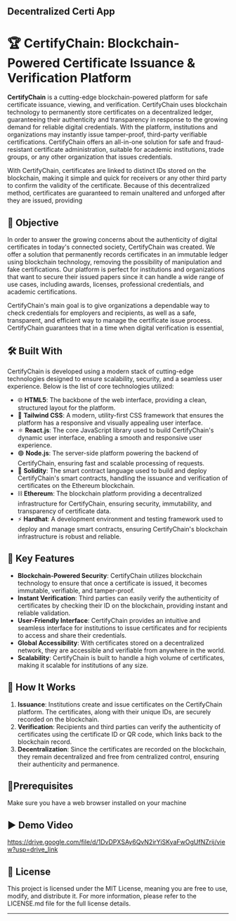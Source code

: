 Decentralized Certi App
---

# 🏆 CertifyChain: Blockchain-Powered Certificate Issuance & Verification Platform

**CertifyChain** is a cutting-edge blockchain-powered platform for safe certificate issuance, viewing, and verification. CertifyChain uses blockchain technology to permanently store certificates on a decentralized ledger, guaranteeing their authenticity and transparency in response to the growing demand for reliable digital credentials. With the platform, institutions and organizations may instantly issue tamper-proof, third-party verifiable certifications. CertifyChain offers an all-in-one solution for safe and fraud-resistant certificate administration, suitable for academic institutions, trade groups, or any other organization that issues credentials.

With CertifyChain, certificates are linked to distinct IDs stored on the blockchain, making it simple and quick for receivers or any other third party to confirm the validity of the certificate. Because of this decentralized method, certificates are guaranteed to remain unaltered and unforged after they are issued, providing

## 🎯 Objective

In order to answer the growing concerns about the authenticity of digital certificates in today's connected society, CertifyChain was created. We offer a solution that permanently records certificates in an immutable ledger using blockchain technology, removing the possibility of manipulation and fake certifications. Our platform is perfect for institutions and organizations that want to secure their issued papers since it can handle a wide range of use cases, including awards, licenses, professional credentials, and academic certifications.

CertifyChain's main goal is to give organizations a dependable way to check credentials for employers and recipients, as well as a safe, transparent, and efficient way to manage the certificate issue process. CertifyChain guarantees that in a time when digital verification is essential,

## 🛠️ Built With

CertifyChain is developed using a modern stack of cutting-edge technologies designed to ensure scalability, security, and a seamless user experience. Below is the list of core technologies utilized:

  - 🌐 **HTML5**: The backbone of the web interface, providing a clean, structured layout for the platform.
  - 🎨 **Tailwind CSS**: A modern, utility-first CSS framework that ensures the platform has a responsive and visually appealing user interface.
  - ⚛️ **React.js**: The core JavaScript library used to build CertifyChain's dynamic user interface, enabling a smooth and responsive user experience.
  - 🟢 **Node.js**: The server-side platform powering the backend of CertifyChain, ensuring fast and scalable processing of requests.
  - 🔐 **Solidity**: The smart contract language used to build and deploy CertifyChain's smart contracts, handling the issuance and verification of certificates on the Ethereum blockchain.
  - ⛓️ **Ethereum**: The blockchain platform providing a decentralized infrastructure for CertifyChain, ensuring security, immutability, and transparency of certificate data.
  - ⚡ **Hardhat**: A development environment and testing framework used to deploy and manage smart contracts, ensuring CertifyChain's blockchain infrastructure is robust and reliable.

## 🔑 Key Features

- **Blockchain-Powered Security**: CertifyChain utilizes blockchain technology to ensure that once a certificate is issued, it becomes immutable, verifiable, and tamper-proof.
- **Instant Verification**: Third parties can easily verify the authenticity of certificates by checking their ID on the blockchain, providing instant and reliable validation.
- **User-Friendly Interface**: CertifyChain provides an intuitive and seamless interface for institutions to issue certificates and for recipients to access and share their credentials.
- **Global Accessibility**: With certificates stored on a decentralized network, they are accessible and verifiable from anywhere in the world.
- **Scalability**: CertifyChain is built to handle a high volume of certificates, making it scalable for institutions of any size.

## 🚀 How It Works

1. **Issuance**: Institutions create and issue certificates on the CertifyChain platform. The certificates, along with their unique IDs, are securely recorded on the blockchain.
2. **Verification**: Recipients and third parties can verify the authenticity of certificates using the certificate ID or QR code, which links back to the blockchain record.
3. **Decentralization**: Since the certificates are recorded on the blockchain, they remain decentralized and free from centralized control, ensuring their authenticity and permanence.

## 📝Prerequisites
Make sure you have a web browser installed on your machine

## ▶️ Demo Video
https://drive.google.com/file/d/1DvDPXSAy6QvN2irYiSKyaFwOgUfNZrij/view?usp=drive_link

## 📄 License

This project is licensed under the MIT License, meaning you are free to use, modify, and distribute it. For more information, please refer to the LICENSE.md file for the full license details.

---
